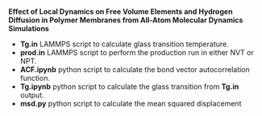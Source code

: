 
**Effect of Local Dynamics on Free Volume Elements and Hydrogen Diffusion in Polymer Membranes from All-Atom Molecular Dynamics Simulations**

* **Tg.in** LAMMPS script to calculate glass transition temperature.
* **prod.in** LAMMPS script to perform the production run in either NVT or NPT.
* **ACF.ipynb** python script to calculate the bond vector autocorrelation function.
* **Tg.ipynb** python script to calculate the glass transition from **Tg.in** output.
* **msd.py** python script to calculate the mean squared displacement
